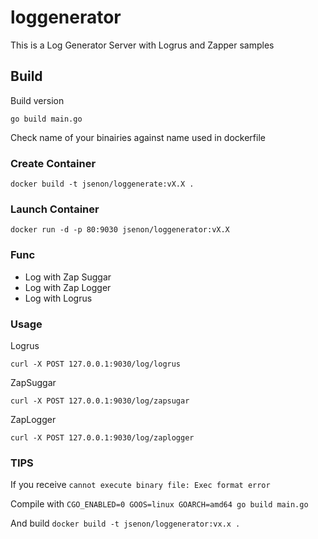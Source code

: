 # loggenerator
 
This is a Log Generator Server with Logrus and Zapper samples

## Build

Build version
```
go build main.go
```

Check name of your binairies against name used in dockerfile


### Create Container

```
docker build -t jsenon/loggenerate:vX.X .
```

### Launch Container

```
docker run -d -p 80:9030 jsenon/loggenerator:vX.X
```

### Func

- Log with Zap Suggar 
- Log with Zap Logger
- Log with Logrus

### Usage

Logrus
```
curl -X POST 127.0.0.1:9030/log/logrus
```

ZapSuggar
```
curl -X POST 127.0.0.1:9030/log/zapsugar
```

ZapLogger
```
curl -X POST 127.0.0.1:9030/log/zaplogger
```

### TIPS

If you receive `cannot execute binary file: Exec format error`

Compile with  `CGO_ENABLED=0 GOOS=linux GOARCH=amd64 go build main.go`

And build `docker build -t jsenon/loggenerator:vx.x .`

